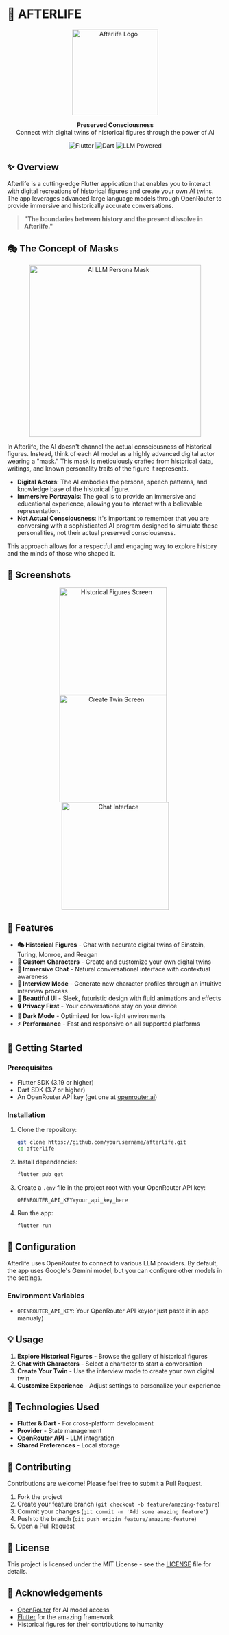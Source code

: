 # 🔮 AFTERLIFE

<p align="center">
  <img src="assets/images/afterlife_icon.png" alt="Afterlife Logo" width="200"/>
</p>

<p align="center">
  <b>Preserved Consciousness</b><br>
  Connect with digital twins of historical figures through the power of AI
</p>

<p align="center">
  <img src="https://img.shields.io/badge/Flutter-3.19+-02569B?style=for-the-badge&logo=flutter&logoColor=white" alt="Flutter"/>
  <img src="https://img.shields.io/badge/Dart-3.7+-0175C2?style=for-the-badge&logo=dart&logoColor=white" alt="Dart"/>
  <img src="https://img.shields.io/badge/LLM-Powered-8A2BE2?style=for-the-badge" alt="LLM Powered"/>
</p>

## ✨ Overview

Afterlife is a cutting-edge Flutter application that enables you to interact with digital recreations of historical figures and create your own AI twins. The app leverages advanced large language models through OpenRouter to provide immersive and historically accurate conversations.

> **"The boundaries between history and the present dissolve in Afterlife."**

## 🎭 The Concept of Masks

<p align="center">
  <img src="mask.gif" alt="AI LLM Persona Mask" width="400"/>
</p>

In Afterlife, the AI doesn't channel the actual consciousness of historical figures. Instead, think of each AI model as a highly advanced digital actor wearing a "mask." This mask is meticulously crafted from historical data, writings, and known personality traits of the figure it represents.

- **Digital Actors**: The AI embodies the persona, speech patterns, and knowledge base of the historical figure.
- **Immersive Portrayals**: The goal is to provide an immersive and educational experience, allowing you to interact with a believable representation.
- **Not Actual Consciousness**: It's important to remember that you are conversing with a sophisticated AI program designed to simulate these personalities, not their actual preserved consciousness.

This approach allows for a respectful and engaging way to explore history and the minds of those who shaped it.

## 📱 Screenshots

<p align="center">
  <img src="screen1.jpg" alt="Historical Figures Screen" width="250" style="margin-right: 10px"/>
  <img src="screen2.jpg" alt="Create Twin Screen" width="250" style="margin-right: 10px"/>
  <img src="screen3.jpg" alt="Chat Interface" width="250"/>
</p>

## 🌟 Features

- **🎭 Historical Figures** - Chat with accurate digital twins of Einstein, Turing, Monroe, and Reagan
- **🧠 Custom Characters** - Create and customize your own digital twins
- **💬 Immersive Chat** - Natural conversational interface with contextual awareness
- **🔮 Interview Mode** - Generate new character profiles through an intuitive interview process
- **🎨 Beautiful UI** - Sleek, futuristic design with fluid animations and effects
- **🔒 Privacy First** - Your conversations stay on your device
- **🌙 Dark Mode** - Optimized for low-light environments
- **⚡ Performance** - Fast and responsive on all supported platforms

## 🚀 Getting Started

### Prerequisites

- Flutter SDK (3.19 or higher)
- Dart SDK (3.7 or higher)
- An OpenRouter API key (get one at [openrouter.ai](https://openrouter.ai))

### Installation

1. Clone the repository:
   ```bash
   git clone https://github.com/yourusername/afterlife.git
   cd afterlife
   ```

2. Install dependencies:
   ```bash
   flutter pub get
   ```

3. Create a `.env` file in the project root with your OpenRouter API key:
   ```
   OPENROUTER_API_KEY=your_api_key_here
   ```

4. Run the app:
   ```bash
   flutter run
   ```

## 🔧 Configuration

Afterlife uses OpenRouter to connect to various LLM providers. By default, the app uses Google's Gemini model, but you can configure other models in the settings.

### Environment Variables

- `OPENROUTER_API_KEY`: Your OpenRouter API key(or just paste it in app manualy)

## 💡 Usage

1. **Explore Historical Figures** - Browse the gallery of historical figures
2. **Chat with Characters** - Select a character to start a conversation
3. **Create Your Twin** - Use the interview mode to create your own digital twin
4. **Customize Experience** - Adjust settings to personalize your experience

## 🧪 Technologies Used

- **Flutter & Dart** - For cross-platform development
- **Provider** - State management
- **OpenRouter API** - LLM integration
- **Shared Preferences** - Local storage

## 🤝 Contributing

Contributions are welcome! Please feel free to submit a Pull Request.

1. Fork the project
2. Create your feature branch (`git checkout -b feature/amazing-feature`)
3. Commit your changes (`git commit -m 'Add some amazing feature'`)
4. Push to the branch (`git push origin feature/amazing-feature`)
5. Open a Pull Request

## 📄 License

This project is licensed under the MIT License - see the [LICENSE](LICENSE) file for details.

## 🙏 Acknowledgements

- [OpenRouter](https://openrouter.ai) for AI model access
- [Flutter](https://flutter.dev) for the amazing framework
- Historical figures for their contributions to humanity 